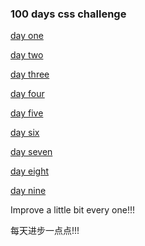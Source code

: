 ### 100 days css challenge

[day one](./one.html)

[day two](./two.html)

[day three](./three.html)

[day four](./four.html)

[day five](./five.html)

[day six](./six.html)

[day seven](./seven.html)

[day eight](./eight.html)

[day nine](./nine.html)


Improve a little bit every one!!!

每天进步一点点!!!